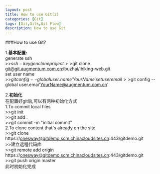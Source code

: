 ```yaml
---
layout: post
title: How to use Git(2)
categories: [Git]
tags: [Git,Gitk,Git Flow]
description: How to use Git
---
```


###How to use Git?


1.**基本配置:**  
    generate ssh  
    >>$ssh-keygen  
    clone project   
    >>$git clone git@git.augmentum.com.cn:ibuzhai/ihiking-web.git  
    set user name   
    >>$git config --global user.name 'Your Name'   
    set user email  
    >>$git config --global user.emai'YourName@augmentum.com.cn'    

2.**初始化**  
在配置好git后,可以有两种初始化方式  
    1.To commit local files  
    >>git init  
    >>git add .  
    >>git commit -m "initial commit"                      
    2.To clone content that's already on the site  
    >>git clone https://onesway@gitdemo.scm.chinacloudsites.cn:443/gitdemo.git  
    >>建立远程代码库   
    >>git remote add origin https://onesway@gitdemo.scm.chinacloudsites.cn:443/gitdemo.git  
    >>git push origin master    
此时初始化完成  